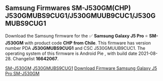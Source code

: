 <h2>Samsung Firmwares SM-J530GM(CHP) J530GMUBS9CUG1/J530GMUUB9CUC1/J530GMUBS9CUG1</h2>
Download the Samsung firmware for the ✅ <strong>Samsung Galaxy J5 Pro </strong> ⭐ <strong>SM-J530GM</strong> with product code <strong>CHP</strong> <strong> from Chile</strong>. This firmware has version number PDA <strong>J530GMUBS9CUG1</strong> and CSC J530GMUUB9CUC1. The operating system of this firmware is Android Pie , with build date 2021-08-28. Changelist <strong>16642067</strong>.


[SM-J530GM](https://samfirm.shop/samsung/model/SM-J530GM)
[J530GMUBS9CUG1](https://samfirm.shop/samsung/pda/J530GMUBS9CUG1)
[Download Firmware Samsung Galaxy J5 Pro SM-J530GM](https://samfirm.shop/samsung/firmware/452106)
